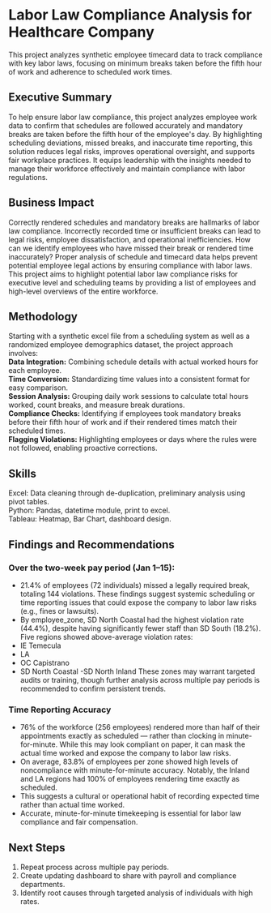 # Labor Law Compliance Analysis for Healthcare Company
This project analyzes synthetic employee timecard data to track compliance with key labor laws, focusing on minimum breaks taken before the fifth hour of work and adherence to scheduled work times.

## Executive Summary
To help ensure labor law compliance, this project analyzes employee work data to confirm that schedules are followed accurately and mandatory breaks are taken before the fifth hour of the employee's day. By highlighting scheduling deviations, missed breaks, and inaccurate time reporting, this solution reduces legal risks, improves operational oversight, and supports fair workplace practices. It equips leadership with the insights needed to manage their workforce effectively and maintain compliance with labor regulations.

## Business Impact
Correctly rendered schedules and mandatory breaks are hallmarks of labor law compliance. Incorrectly recorded time or insufficient breaks can lead to legal risks, employee dissatisfaction, and operational inefficiencies. How can we identify employees who have missed their break or rendered time inaccurately? Proper analysis of schedule and timecard data helps prevent potential employee legal actions by ensuring compliance with labor laws. This project aims to highlight potential labor law compliance risks for executive level and scheduling teams by providing a list of employees and high-level overviews of the entire workforce.

## Methodology
Starting with a synthetic excel file from a scheduling system as well as a randomized employee demographics dataset, the project approach involves: <br>
  **Data Integration:** Combining schedule details with actual worked hours for each employee. <br>
  **Time Conversion:** Standardizing time values into a consistent format for easy comparison. <br>
  **Session Analysis:** Grouping daily work sessions to calculate total hours worked, count breaks, and measure break durations. <br>
  **Compliance Checks:** Identifying if employees took mandatory breaks before their fifth hour of work and if their rendered times match their scheduled times. <br>
  **Flagging Violations:** Highlighting employees or days where the rules were not followed, enabling proactive corrections. <br>

## Skills
Excel: Data cleaning through de-duplication, preliminary analysis using pivot tables. <br>
Python: Pandas, datetime module, print to excel. <br>
Tableau: Heatmap, Bar Chart, dashboard design. <br>

## Findings and Recommendations 
### Over the two-week pay period (Jan 1–15):
- 21.4% of employees (72 individuals) missed a legally required break, totaling 144 violations.
These findings suggest systemic scheduling or time reporting issues that could expose the company to labor law risks (e.g., fines or lawsuits).
- By employee_zone, SD North Coastal had the highest violation rate (44.4%), despite having significantly fewer staff than SD South (18.2%).
Five regions showed above-average violation rates:
- IE Temecula
- LA
- OC Capistrano
- SD North Coastal
-SD North Inland
These zones may warrant targeted audits or training, though further analysis across multiple pay periods is recommended to confirm persistent trends.
### Time Reporting Accuracy
- 76% of the workforce (256 employees) rendered more than half of their appointments exactly as scheduled — rather than clocking in minute-for-minute.
While this may look compliant on paper, it can mask the actual time worked and expose the company to labor law risks.
- On average, 83.8% of employees per zone showed high levels of noncompliance with minute-for-minute accuracy.
Notably, the Inland and LA regions had 100% of employees rendering time exactly as scheduled.
- This suggests a cultural or operational habit of recording expected time rather than actual time worked.
- Accurate, minute-for-minute timekeeping is essential for labor law compliance and fair compensation.

## Next Steps
1. Repeat process across multiple pay periods.
2. Create updating dashboard to share with payroll and compliance departments.
3. Identify root causes through targeted analysis of individuals with high rates. 
